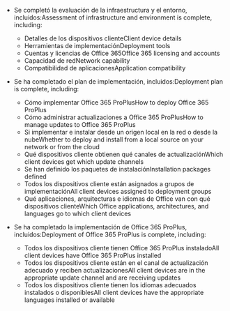 - <span data-ttu-id="4f787-101">Se completó la evaluación de la infraestructura y el entorno, incluidos:</span><span class="sxs-lookup"><span data-stu-id="4f787-101">Assessment of infrastructure and environment is complete, including:</span></span>

    - <span data-ttu-id="4f787-102">Detalles de los dispositivos cliente</span><span class="sxs-lookup"><span data-stu-id="4f787-102">Client device details</span></span>
    - <span data-ttu-id="4f787-103">Herramientas de implementación</span><span class="sxs-lookup"><span data-stu-id="4f787-103">Deployment tools</span></span>
    - <span data-ttu-id="4f787-104">Cuentas y licencias de Office 365</span><span class="sxs-lookup"><span data-stu-id="4f787-104">Office 365 licensing and accounts</span></span>
    - <span data-ttu-id="4f787-105">Capacidad de red</span><span class="sxs-lookup"><span data-stu-id="4f787-105">Network capability</span></span>
    - <span data-ttu-id="4f787-106">Compatibilidad de aplicaciones</span><span class="sxs-lookup"><span data-stu-id="4f787-106">Application compatibility</span></span>

- <span data-ttu-id="4f787-107">Se ha completado el plan de implementación, incluidos:</span><span class="sxs-lookup"><span data-stu-id="4f787-107">Deployment plan is complete, including:</span></span>

    - <span data-ttu-id="4f787-108">Cómo implementar Office 365 ProPlus</span><span class="sxs-lookup"><span data-stu-id="4f787-108">How to deploy Office 365 ProPlus</span></span>
    - <span data-ttu-id="4f787-109">Cómo administrar actualizaciones a Office 365 ProPlus</span><span class="sxs-lookup"><span data-stu-id="4f787-109">How to manage updates to Office 365 ProPlus</span></span>
    - <span data-ttu-id="4f787-110">Si implementar e instalar desde un origen local en la red o desde la nube</span><span class="sxs-lookup"><span data-stu-id="4f787-110">Whether to deploy and install from a local source on your network or from the cloud</span></span>
    - <span data-ttu-id="4f787-111">Qué dispositivos cliente obtienen qué canales de actualización</span><span class="sxs-lookup"><span data-stu-id="4f787-111">Which client devices get which update channels</span></span>
    - <span data-ttu-id="4f787-112">Se han definido los paquetes de instalación</span><span class="sxs-lookup"><span data-stu-id="4f787-112">Installation packages defined</span></span>
    - <span data-ttu-id="4f787-113">Todos los dispositivos cliente están asignados a grupos de implementación</span><span class="sxs-lookup"><span data-stu-id="4f787-113">All client devices assigned to deployment groups</span></span>
    - <span data-ttu-id="4f787-114">Qué aplicaciones, arquitecturas e idiomas de Office van con qué dispositivos cliente</span><span class="sxs-lookup"><span data-stu-id="4f787-114">Which Office applications, architectures, and languages go to which client devices</span></span>

- <span data-ttu-id="4f787-115">Se ha completado la implementación de Office 365 ProPlus, incluidos:</span><span class="sxs-lookup"><span data-stu-id="4f787-115">Deployment of Office 365 ProPlus is complete, including:</span></span>

    - <span data-ttu-id="4f787-116">Todos los dispositivos cliente tienen Office 365 ProPlus instalado</span><span class="sxs-lookup"><span data-stu-id="4f787-116">All client devices have Office 365 ProPlus installed</span></span>
    - <span data-ttu-id="4f787-117">Todos los dispositivos cliente están en el canal de actualización adecuado y reciben actualizaciones</span><span class="sxs-lookup"><span data-stu-id="4f787-117">All client devices are in the appropriate update channel and are receiving updates</span></span>
    - <span data-ttu-id="4f787-118">Todos los dispositivos cliente tienen los idiomas adecuados instalados o disponibles</span><span class="sxs-lookup"><span data-stu-id="4f787-118">All client devices have the appropriate languages installed or available</span></span>

